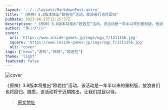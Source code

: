 ```yaml
---
layout: '../../layouts/MarkdownPost.astro'
title: "《原神》3.8版本推出“欧若拉”活动，放浪者们也将回归"
pubDate: 2023-06-23T12:25:57Z
description: "《原神》3.8版本将推出“欧若拉”活动，该活动是一年半以来的重制版，放浪者们也将回归。"
author: "茶っプリン"
cover:
  url: 'https://www.inside-games.jp/imgs/ogp_f/1211156.jpg'
  square: 'https://www.inside-games.jp/imgs/ogp_f/1211156.jpg'
  alt: "cover"
tags: ["news","游戏","原神","欧若拉"]
theme: 'light'
featured: false
---
```


![cover](https://www.inside-games.jp/imgs/ogp_f/1211156.jpg)

《原神》3.8版本将推出“欧若拉”活动，该活动是一年半以来的重制版，放浪者们也将回归。据悉，该活动将于近期推出，让我们拭目以待。


>[原文地址](https://www.inside-games.jp/article/2023/06/23/146782.html)  